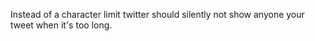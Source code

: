 Instead of a character limit twitter should silently not show anyone your tweet when it's too long.

